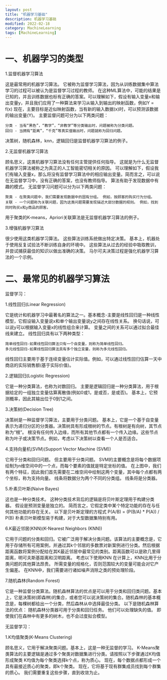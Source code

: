 ```yaml
---
layout: post
title: "机器学习基础"
description: 机器学习基础
modified: 2022-02-18
category: MachineLearning
tags: [MachineLearning]
---
```


# 一、机器学习的类型

1.监督机器学习算法

这是最常用的机器学习算法。 它被称为监督学习算法，因为从训练数据集中算法学习的过程可以被认为是监督学习过程的教师。
在这种ML算法中，可能的结果是已知的，并且训练数据也标有正确的答案。可以理解如下，假设有输入变量x和输出变量y，并且我们应用了一种算法来学习从输入到输出的映射函数，例如Y = f(x)
现在，主要目标是近似映射函数，当有新的输入数据(x)时，可以预测该数据的输出变量(Y)。
主要监督问题可分为以下两类问题：

    分类 - 当有“黑色”，“教学”，“非教学”等分类输出时，问题被称为分类问题。
    回归 - 当拥有“距离”，“千克”等真实值输出时，问题就称为回归问题。

决策树，随机森林，knn，逻辑回归是监督机器学习算法的例子。

2.无监督机器学习算法

顾名思义，这类机器学习算法没有任何主管提供任何指导。 这就是为什么无监督机器学习算法被称之为真正的人工智能密切相关的原因。
可以理解如下，假设我们有输入变量x，那么将没有监督学习算法中的相应输出变量。简而言之，可以说在无监督学习中，没有正确的答案，也没有教师指导。 算法有助于发现数据中有趣的模式。
无监督学习问题可以分为以下两类问题：

    聚类 - 在聚类问题中，我们需要发现数据中的固有分组。 例如，按顾客的购买行为分组。
    关联 - 一个问题称为关联问题，因为这类问题需要发现描述大部分数据的规则。 例如，找到同时购买x和y商品的顾客。

用于聚类的K-means，Apriori关联算法是无监督机器学习算法的例子。

3.增强机器学习算法

很少使用这类机器学习算法。 这些算法训练系统做出特定决策。 基本上，机器处于使用反复试验法不断训练自身的环境中。 这些算法从过去的经验中吸取教训，并尝试捕获最佳的知识以做出准确的决策。 
马尔可夫决策过程是强化机器学习算法的一个示例。

# 二、最常见的机器学习算法

监督学习：

1.线性回归(Linear Regression)

它是统计和机器学习中最著名的算法之一。基本概念-主要是线性回归是一种线性模型，它假设输入变量说x和单个输出变量说y之间存在线性关系。 换句话说，可以说y可以根据输入变量x的线性组合来计算。 变量之间的关系可以通过拟合最佳线来建立。
线性回归具有以下两种类型：

    简单线性回归-如果线性回归算法只有一个自变量，则称为简单线性回归。
    多元线性回归-如果线性回归算法具有多个独立变量，则称为多元线性回归。

线性回归主要用于基于连续变量估计实际值。例如，可以通过线性回归估算一天中商店的实际销售额(基于实际价值)。

2.逻辑回归(Logistic Regression)

它是一种分类算法，也称为对数回归。
主要是逻辑回归是一种分类算法，用于根据给定的一组独立变量估算离散值(例如0或1，是或否，是或否)。
基本上，它预测概率，因此其输出位于0到1之间。

3.决策树(Decision Tree)

决策树是一种监督学习算法，主要用于分类问题。
基本上，它是一个基于自变量表示为递归分区的分类器。决策树具有形成根树的节点。有根树是有向树，其节点称为“根”。
根没有任何传入边缘，而所有其他节点都有一个传入边缘。这些节点称为叶子或决策节点。例如，考虑以下决策树以查看一个人是否适合。

4.支持向量机(SVM)(Support Vector Machine (SVM))

它用于分类和回归问题。 但主要用于分类问题。 SVM的主要概念是将每个数据项绘制为n维空间中的一个点，而每个要素的值就是特定坐标的值。
在上图中，我们有两个特征，因此我们首先需要在二维空间中绘制这两个变量，其中每个点都有两个坐标，称为支持向量。 线条将数据分为两个不同的分类组。 线条将是分类器。

5.朴素贝叶斯(Naive Bayes)

这也是一种分类技术。 这种分类技术背后的逻辑是将贝叶斯定理用于构建分类器。 假设是预测变量是独立的。 简而言之，它假定类中某个特定功能的存在与任何其他功能的存在无关。 以下是贝叶斯定理的方程式
P(A/B) = (P(B/A) * P(A)) / P(B)
朴素贝叶斯模型易于构建，对于大型数据集特别有用。

6.K最近邻居(KNN)(K-Nearest Neighbors (KNN))

它用于问题的分类和回归。它被广泛用于解决分类问题。该算法的主要概念是，它用于存储所有可用案例，并通过其k个邻居的多数票对新案例进行分类。然后根据距离函数将案例分配给在其K最近邻居中最常见的类别。距离函数可以是欧几里得距离，明可夫斯基距离和汉明距离。
考虑以下使用KNN
在计算上，KNN比用于分类问题的其他算法昂贵。
所需变量的规格化，否则范围较大的变量可能会对它产生偏差。
在KNN中，我们需要进行诸如噪声消除之类的预处理阶段。

7.随机森林(Random Forest)

它是一种监督分类算法。随机森林算法的优点是可以用于分类和回归类问题。基本上，它是决策树(即森林)的集合，或者您可以说决策树的集合。随机森林的基本概念是，每棵树都给出一个分类，然后森林从中选择最佳分类。
以下是随机森林算法的优点：
随机森林分类器可用于分类和回归任务。
他们可以处理缺失的值。
即使我们在森林中有更多的树木，也不会过度拟合模型。

无监督学习：

1.K均值聚类(K-Means Clustering)

顾名思义，它用于解决聚类问题。基本上，这是一种无监督的学习。
K-Means聚类算法的主要逻辑是通过多个聚类对数据集进行分类。请按照以下步骤通过K均值形成聚类
K均值为每个聚类选择k个点，称为质心。
现在，每个数据点都形成一个具有最接近质心的聚类，即k个聚类。
现在，它将基于现有群集成员找到每个群集的质心。
我们需要重复这些步骤，直到收敛为止。
